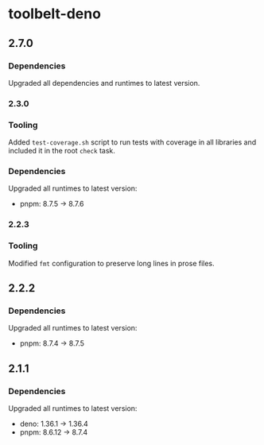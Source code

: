 # toolbelt-deno

## 2.7.0

### Dependencies

Upgraded all dependencies and runtimes to latest version.

### 2.3.0

### Tooling

Added `test-coverage.sh` script to run tests with coverage in all libraries and included it in the root `check` task.

### Dependencies

Upgraded all runtimes to latest version:

- pnpm: 8.7.5 -> 8.7.6

### 2.2.3

### Tooling

Modified `fmt` configuration to preserve long lines in prose files.

## 2.2.2

### Dependencies

Upgraded all runtimes to latest version:

- pnpm: 8.7.4 -> 8.7.5

## 2.1.1

### Dependencies

Upgraded all runtimes to latest version:

- deno: 1.36.1 -> 1.36.4
- pnpm: 8.6.12 -> 8.7.4
